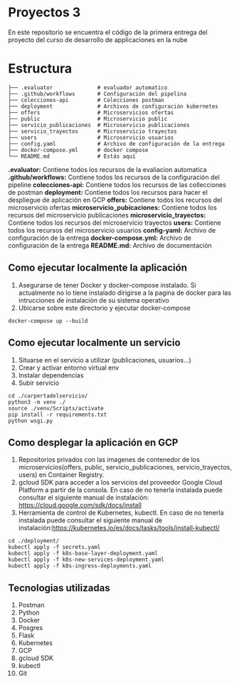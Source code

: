 # Proyectos 3

En este repositorio se encuentra el código de la primera entrega del proyecto del curso de desarrollo de applicaciones en la nube

# Estructura
````
├── .evaluator              # evaluador automatico
├── .github/workflows       # Configuración del pipelina
├── colecciones-api         # Colecciones postman
├── deployment              # Archivos de configuración kubernetes 
├── offers                  # Microservicios ofertas
├── public                  # Microservicio public
├── servicio_publicaciones  # Microservicio publicaciones
├── servicio_trayectos      # Microservicio trayectos
├── users                   # Microservicio usuarios
├── config.yaml             # Archivo de configuración de la entrega
├── docker-compose.yml      # docker compose
└── README.md               # Estás aquí
````


**.evaluator:** Contiene todos los recursos de la evaliacíon automatica
**.github/workflows:** Contiene todos los recursos de la configuración del pipeline
**colecciones-api:** Contiene todos los recursos de las collecciones de postman
**deployment:** Contiene todos los recursos para hacer el despliegue de aplicación en GCP
**offers:** Contiene todos los recursos del microservicio ofertas
**microservicio_pubicaciones:** Contiene todos los recursos del microservicio publicaciones
**microservicio_trayectos:** Contiene todos los recursos del microservicio trayectos
**users:** Contiene todos los recursos del microservicio usuarios
**config-yaml:** Archivo de configuración de la entrega
**docker-compose.yml:** Archivo de configuración de la entrega
**README.md:** Archivo de documentación



## Como ejecutar localmente la aplicación 
1. Asegurarse de tener Docker y docker-compose instalado. Si actualmente no lo tiene instalado dirigirse
   a la pagina de docker para las intrucciones de instalación de su sistema operativo
2. Ubicarse sobre este directorio y ejecutar docker-compose

```
docker-compose up --build
```


## Como ejecutar localmente un servicio

1. Situarse en el servicio a utilizar (publicaciones, usuarios...)
2. Crear y activar entorno virtual env
3. Instalar dependencias
3. Subir servicio
```
cd ./carpertadelservicio/
python3 -m venv ./
source ./venv/Scripts/activate
pip install -r requirements.txt
python wsgi.py
```

## Como desplegar la aplicación en GCP

1. Repositorios privados con las imagenes de contenedor de los microservicios(offers, public, servicio_publicaciones, servicio_trayectos, users) en Container Registry.
2. gcloud SDK para acceder a los servicios del proveedor Google Cloud Platform a partir de la consola. En caso de no tenerla instalada puede consultar el siguiente manual de instalación: https://cloud.google.com/sdk/docs/install
3. Herramienta de control de Kubernetes, kubectl. En caso de no tenerla instalada puede consultar el siguiente manual de instalación:https://kubernetes.io/es/docs/tasks/tools/install-kubectl/

```
cd ./deployment/
kubectl apply -f secrets.yaml
kubectl apply -f k8s-base-layer-deployment.yaml
kubectl apply -f k8s-new-services-deployment.yaml
kubectl apply -f k8s-ingress-deployments.yaml

```

## Tecnologias utilizadas
1. Postman
2. Python
3. Docker
4. Posgres
5. Flask
6. Kubernetes
7. GCP
8. gcloud SDK
9. kubectl
10. Git
